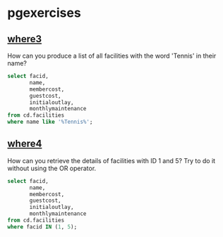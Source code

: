 # pgexercises


## [where3](https://pgexercises.com/questions/basic/where3.html) 

How can you produce a list of all facilities with the word 'Tennis' in their name?


```sql
select facid,
       name,
	   membercost,
	   guestcost,
	   initialoutlay,
	   monthlymaintenance
from cd.facilities 
where name like '%Tennis%';
```


## [where4](https://pgexercises.com/questions/basic/where4.html) 

How can you retrieve the details of facilities with ID 1 and 5? Try to do it without using the OR operator.


```sql
select facid,
       name,
	   membercost,
	   guestcost,
	   initialoutlay,
	   monthlymaintenance
from cd.facilities 
where facid IN (1, 5);
```